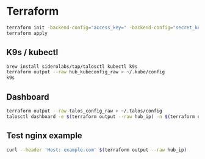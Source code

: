 # Terraform

```sh
terraform init -backend-config="access_key=" -backend-config="secret_key="
terraform apply
```

## K9s / kubectl

```sh
brew install siderolabs/tap/talosctl kubectl k9s
terraform output --raw hub_kubeconfig_raw > ~/.kube/config
k9s
```

## Dashboard

```sh
terraform output --raw talos_config_raw > ~/.talos/config
talosctl dashboard -e $(terraform output --raw hub_ip) -n $(terraform output --raw hub_ip)
```

## Test nginx example

```sh
curl --header 'Host: example.com' $(terraform output --raw hub_ip)
```